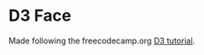 # D3 Face
Made following the freecodecamp.org [D3 tutorial](https://www.youtube.com/watch?v=_8V5o2UHG0E&t=1858s).
